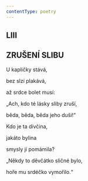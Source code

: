 ```yaml
---
contentType: poetry
---
```


<section>

## LIII  

## ZRUŠENÍ SLIBU

U kapličky stává,  

bez slzí plakává,

až srdce bolet musí:

„Ach, kdo té lásky sliby zruší,

běda, běda, běda jeho duši!“

</section>

<section>

Kdo je ta dívčina,

jakáto bylina

smysly jí pomámila?

„Někdy to děvčátko sličné bylo,

hoře mu srdéčko vymořilo.“

</section>
